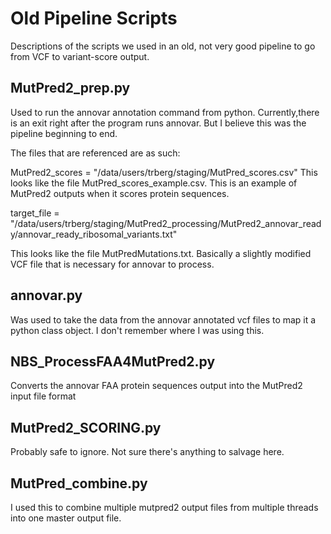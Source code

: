 # Old Pipeline Scripts
Descriptions of the scripts we used in an old, not very good pipeline to go from VCF to variant-score output.

## MutPred2_prep.py
Used to run the annovar annotation command from python. Currently,there is an exit right after the program runs annovar. But I believe this was the pipeline beginning to end.

The files that are referenced are as such:

MutPred2_scores = "/data/users/trberg/staging/MutPred_scores.csv"
This looks like the file MutPred_scores_example.csv. This is an example of MutPred2 outputs when it scores protein sequences.

target_file = "/data/users/trberg/staging/MutPred2_processing/MutPred2_annovar_ready/annovar_ready_ribosomal_variants.txt"

This looks like the file MutPredMutations.txt. Basically a slightly modified VCF file that is necessary for annovar to process.

## annovar.py
Was used to take the data from the annovar annotated vcf files to map it a python class object. I don't remember where I was using this.

## NBS_ProcessFAA4MutPred2.py
Converts the annovar FAA protein sequences output into the MutPred2 input file format

## MutPred2_SCORING.py
Probably safe to ignore. Not sure there's anything to salvage here.

## MutPred_combine.py
I used this to combine multiple mutpred2 output files from multiple threads into one master output file.